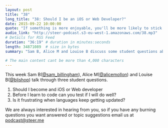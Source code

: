 ```yaml
---
layout: post
title: "38"
long_title: "38: Should I be an iOS or Web Developer?"
date: 2015-09-22 10:00:00
quote: "If something is more enjoyable, you'll be more likely to stick with it."
audio_link: "http://steer-podcast.s3-eu-west-1.amazonaws.com/38.mp3"
# Details for RSS Feed
duration: "36:19" # duration in minutes:seconds
length: 34871089  # size in bytes
summary: "Sam B, Alice M and Louise B discuss some student questions about becoming a developer."

# The main content cant be more than 4,000 characters
---
```

This week Sam B([@sam_billingham](https://twitter.com/sam_billingham)), Alice M([@alicemollon](https://twitter.com/alicemollon)) and Louise B([@blishop](https://twitter.com/blishop)) talk through three student questions.

1. Should I become and iOS or Web developer
2. Before I learn to code can you test if I will do well?
3. Is it frustrating when languages keep getting updated?


We are always interested in hearing from you, so if you have any burning questions you want answered or topic suggestions email us at [podcast@steer.me](mailto:podcast@steer.me)
